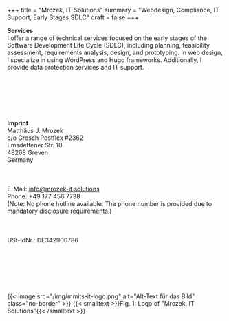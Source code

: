 +++
title = "Mrozek, IT-Solutions"
summary = "Webdesign, Compliance, IT Support, Early Stages SDLC"
draft = false
+++

**Services**  
I offer a range of technical services focused on the early stages of the Software Development Life Cycle (SDLC), including planning, feasibility assessment, requirements analysis, design, and prototyping. In web design, I specialize in using WordPress and Hugo frameworks. Additionally, I provide data protection services and IT support.  

</br></br>   
</br></br>   

**Imprint**  
Matthäus J. Mrozek  
c/o Grosch Postflex #2362  
Emsdettener Str. 10  
48268 Greven  
Germany  
</br></br>  
E-Mail: info@mrozek-it.solutions  
Phone: +49 177 456 7738  
(Note: No phone hotline available. The phone number is provided due to mandatory disclosure requirements.)  
</br></br>  
USt-IdNr.: DE342900786  

</br></br>  
</br></br> 

{{< image src="/img/mmits-it-logo.png" alt="Alt-Text für das Bild" class="no-border" >}}
{{< smalltext >}}Fig. 1: Logo of "Mrozek, IT Solutions"{{< /smalltext >}}
